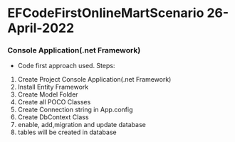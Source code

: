 # EFCodeFirstOnlineMartScenario 26-April-2022 
### Console Application(.net Framework)
- Code first approach used.
Steps:
1) Create Project Console Application(.net Framework)
2)  Install Entity Framework
3)  Create Model Folder
4)  Create all POCO Classes
5)  Create Connection string in App.config
6)  Create DbContext Class
7)  enable, add,migration and update database
8)  tables will be created in database
